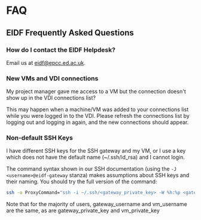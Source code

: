 # FAQ

## EIDF Frequently Asked Questions

### How do I contact the EIDF Helpdesk?

Email us at [eidf@epcc.ed.ac.uk](mailto:eidf@epcc.ed.ac.uk).

### New VMs and VDI connections

My project manager gave me access to a VM but the connection doesn't show up in the VDI connections list?

This may happen when a machine/VM was added to your connections list while you were logged in to the VDI. Please refresh the connections list by logging out and logging in again, and the new connections should appear.

### Non-default SSH Keys

I have different SSH keys for the SSH gateway and my VM, or I use a key which does not have the default name (~/.ssh/id_rsa) and I cannot login.

The command syntax shown in our SSH documentation (using the ```-J <username>@eidf-gateway``` stanza) makes assumptions about SSH keys and their naming. You should try the full version of the command:

```bash
ssh -o ProxyCommand="ssh -i ~/.ssh/<gateway_private_key> -W %h:%p <gateway_username>@eidf-gateway.epcc.ed.ac.uk" -i ~/.ssh/<vm_private_key> <vm_username>@<vm_ip>
```

Note that for the majority of users, gateway_username and vm_username are the same, as are gateway_private_key and vm_private_key
